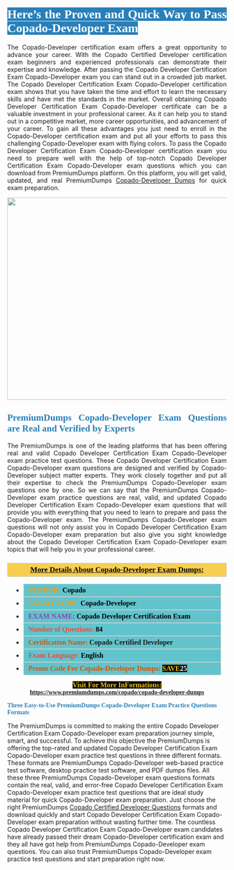 <h1 style="text-align: justify;"><span style="color:#ffffff;"><span style="font-family:Georgia,serif;"><strong><span style="background-color:#2980b9;">Here’s the Proven and Quick Way to Pass Copado-Developer Exam</span></strong></span></span></h1>

<p style="text-align: justify;">The Copado-Developer certification exam offers a great opportunity to advance your career. With the Copado Certified Developer certification exam beginners and experienced professionals can demonstrate their expertise and knowledge. After passing the Copado Developer Certification Exam Copado-Developer exam you can stand out in a crowded job market. The Copado Developer Certification Exam Copado-Developer certification exam shows that you have taken the time and effort to learn the necessary skills and have met the standards in the market. Overall obtaining Copado Developer Certification Exam Copado-Developer certificate can be a valuable investment in your professional career. As it can help you to stand out in a competitive market, more career opportunities, and advancement of your career. To gain all these advantages you just need to enroll in the Copado-Developer certification exam and put all your efforts to pass this challenging Copado-Developer exam with flying colors. To pass the Copado Developer Certification Exam Copado-Developer certification exam you need to prepare well with the help of top-notch Copado Developer Certification Exam Copado-Developer exam questions which you can download from PremiumDumps platform. On this platform, you will get valid, updated, and real PremiumDumps <a href="https://www.premiumdumps.com/copado/copado-developer-dumps">Copado-Developer Dumps</a> for quick exam preparation.</p>

<p style="text-align: center;"><a href="https://www.premiumdumps.com/copado/copado-developer-dumps"><img alt="" src="https://i.imgur.com/KJGzbJ2.jpeg" style="width: 700px; height: 465px;" /></a></p>

<h2 style="text-align: justify;"><span style="color:#2980b9;"><span style="font-family:Georgia,serif;"><strong>PremiumDumps Copado-Developer Exam Questions are Real and Verified by Experts</strong></span></span></h2>

<p style="text-align: justify;">The PremiumDumps is one of the leading platforms that has been offering real and valid Copado Developer Certification Exam Copado-Developer exam practice test questions. These Copado Developer Certification Exam Copado-Developer exam questions are designed and verified by Copado-Developer subject matter experts. They work closely together and put all their expertise to check the PremiumDumps Copado-Developer exam questions one by one. So we can say that the PremiumDumps Copado-Developer exam practice questions are real, valid, and updated Copado Developer Certification Exam Copado-Developer exam questions that will provide you with everything that you need to learn to prepare and pass the Copado-Developer exam. The PremiumDumps Copado-Developer exam questions will not only assist you in Copado Developer Certification Exam Copado-Developer exam preparation but also give you sight knowledge about the Copado Developer Certification Exam Copado-Developer exam topics that will help you in your professional career.</p>

<h3 style="background: #f7ce50; border: 1px solid rgb(204, 204, 204); padding: 5px 10px; text-align: center;"><span style="font-family:Georgia,serif;"><u><u><span style="color:#000000;"><span style="font-size:11pt"><span style="line-height:normal"><b><span style="font-size:13.0pt"><span cambria="">More Details About Copado-Developer Exam Dumps:</span></span></b></span></span></span></u></u></span></h3>

<ul>
	<li style="margin:0cm 10pt">
	<div style="background:#61c4cd; border: 1px solid rgb(204, 204, 204); padding: 5px 10px; text-align: justify;"><span style="font-family:Georgia,serif;"><span style="font-size:11pt"><span style="line-height:normal"><b><span style="font-size:12.0pt"><span new="" roman="" times=""><span style="color:#f39c12;">VENDOR:</span> <span style="color:#000000;">Copado</span></span></span></b></span></span></span></div>
	</li>
	<li style="margin:0cm 10pt">
	<div style="background: #61c4cd; border: 1px solid rgb(204, 204, 204); padding: 5px 10px; text-align: justify;"><span style="font-family:Georgia,serif;"><span style="font-size:11pt"><span style="line-height:normal"><b><span style="font-size:12.0pt"><span new="" roman="" times=""><span style="color:#f39c12;">EXAM CCODE:</span> <span style="color:#000000;">Copado-Developer</span></span></span></b></span></span></span></div>
	</li>
	<li style="margin:0cm 10pt">
	<div style="background: #61c4cd; border: 1px solid rgb(204, 204, 204); padding: 5px 10px; text-align: justify;"><span style="font-family:Georgia,serif;"><span style="font-size:11pt"><span style="line-height:normal"><b><span style="font-size:12.0pt"><span new="" roman="" times=""><span style="color:#8e44ad;">EXAM NAME:</span> <span style="color:#000000;">Copado Developer Certification Exam</span></span></span></b></span></span></span></div>
	</li>
	<li style="margin:0cm 10pt">
	<div style="background: #61c4cd; border: 1px solid rgb(204, 204, 204); padding: 5px 10px;"><span style="font-family:Georgia,serif;"><span style="font-size:11pt"><span style="line-height:normal"><b><span style="font-size:12.0pt"><span new="" roman="" times=""><span style="color:#e74c3c;">Number of Questions:</span><span style="color:#000000;"><span style="color:#f1c40f;"> </span>84</span></span></span></b></span></span></span></div>
	</li>
	<li style="margin:0cm 10pt">
	<div style="background: #61c4cd; border: 1px solid rgb(204, 204, 204); padding: 5px 10px; text-align: justify;"><span style="font-family:Georgia,serif;"><span style="font-size:11pt"><span style="line-height:normal"><b><span style="font-size:12.0pt"><span new="" roman="" times=""><span style="color:#d35400;">Certification Name:</span> Copado Certified Developer</span></span></b></span></span></span></div>
	</li>
	<li style="margin:0cm 10pt">
	<div style="background: #61c4cd; border: 1px solid rgb(204, 204, 204); padding: 5px 10px; text-align: justify;"><span style="font-family:Georgia,serif;"><span style="font-size:11pt"><span style="line-height:normal"><b><span style="font-size:12.0pt"><span new="" roman="" times=""><span style="color:#e74c3c;">Exam Language:</span> <span style="color:#000000;">English</span></span></span></b></span></span></span></div>
	</li>
	<li style="margin:0cm 10pt">
	<div style="background: #61c4cd; border: 1px solid rgb(204, 204, 204); padding: 5px 10px;"><span style="font-family:Georgia,serif;"><span style="font-size:11pt"><span style="line-height:normal"><b><span style="font-size:12.0pt"><span new="" roman="" times=""><span style="color:#d35400;">Promo Code For Copado-Developer Dumps:</span><span style="color:#f1c40f;"> <span style="background-color:#000000;">SAVE</span></span><span style="color:#ffffff;"><span style="background-color:#000000;">25</span></span></span></span></b></span></span></span></div>
	</li>
</ul>

<p style="text-align: center;"><span style="font-family:Georgia,serif;"><strong><span style="font-size:16px;"><span style="color:#f1c40f;"><span style="background-color:#000000;">Visit For More InFormations:</span></span></span> <a href="https://www.premiumdumps.com/copado/copado-developer-dumps">https://www.premiumdumps.com/copado/copado-developer-dumps</a></strong></span></p>

<p><span style="color:#2980b9;"><span style="font-family:Georgia,serif;"><strong><strong><strong>Three Easy-to-Use PremiumDumps Copado-Developer Exam Practice Questions Formats</strong></strong></strong></span></span></p>

<p>The PremiumDumps is committed to making the entire Copado Developer Certification Exam Copado-Developer exam preparation journey simple, smart, and successful. To achieve this objective the PremiumDumps is offering the top-rated and updated Copado Developer Certification Exam Copado-Developer exam practice test questions in three different formats. These formats are PremiumDumps Copado-Developer web-based practice test software, desktop practice test software, and PDF dumps files. All these three PremiumDumps Copado-Developer exam questions formats contain the real, valid, and error-free Copado Developer Certification Exam Copado-Developer exam practice test questions that are ideal study material for quick Copado-Developer exam preparation. Just choose the right PremiumDumps <a href="https://www.premiumdumps.com/copado/copado-certified-developer-dumps">Copado Certified Developer Questions</a> formats and download quickly and start Copado Developer Certification Exam Copado-Developer exam preparation without wasting further time. The countless Copado Developer Certification Exam Copado-Developer exam candidates have already passed their dream Copado-Developer certification exam and they all have got help from PremiumDumps Copado-Developer exam questions. You can also trust PremiumDumps Copado-Developer exam practice test questions and start preparation right now.</p>
